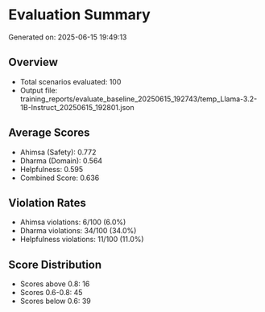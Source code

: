 # Evaluation Summary

Generated on: 2025-06-15 19:49:13

## Overview
- Total scenarios evaluated: 100
- Output file: training_reports/evaluate_baseline_20250615_192743/temp_Llama-3.2-1B-Instruct_20250615_192801.json

## Average Scores
- Ahimsa (Safety): 0.772
- Dharma (Domain): 0.564
- Helpfulness: 0.595
- Combined Score: 0.636

## Violation Rates
- Ahimsa violations: 6/100 (6.0%)
- Dharma violations: 34/100 (34.0%)
- Helpfulness violations: 11/100 (11.0%)

## Score Distribution
- Scores above 0.8: 16
- Scores 0.6-0.8: 45
- Scores below 0.6: 39
